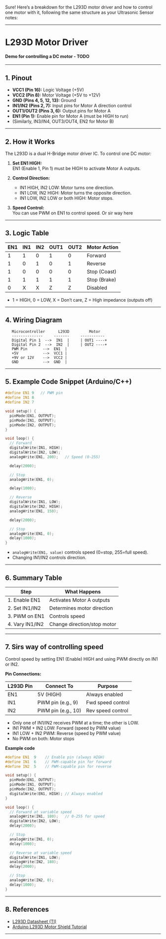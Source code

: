Sure! Here’s a breakdown for the L293D motor driver and how to control one motor with it, following the same structure as your Ultrasonic Sensor notes:

---

# L293D Motor Driver

#### Demo for controlling a DC motor - TODO

---

## 1. Pinout

- **VCC1 (Pin 16):** Logic Voltage (+5V)
- **VCC2 (Pin 8):** Motor Voltage (+5V to +12V)
- **GND (Pins 4, 5, 12, 13):** Ground
- **IN1/IN2 (Pins 2, 7):** Input pins for Motor A direction control
- **OUT1/OUT2 (Pins 3, 6):** Output pins for Motor A
- **EN1 (Pin 1):** Enable pin for Motor A (must be HIGH to run)
- (Similarly, IN3/IN4, OUT3/OUT4, EN2 for Motor B)

---

## 2. How it Works

The L293D is a dual H-Bridge motor driver IC. To control one DC motor:

1. **Set EN1 HIGH:**  
   EN1 (Enable 1, Pin 1) must be HIGH to activate Motor A outputs.

2. **Control Direction:**
   - IN1 HIGH, IN2 LOW: Motor turns one direction.
   - IN1 LOW, IN2 HIGH: Motor turns the opposite direction.
   - IN1 LOW, IN2 LOW or both HIGH: Motor stops.

3. **Speed Control:**  
   You can use PWM on EN1 to control speed.
   Or sir way here

---

## 3. Logic Table

| EN1 | IN1 | IN2 | OUT1 | OUT2 | Motor Action     |
|-----|-----|-----|------|------|-----------------|
|  1  |  1  |  0  |  1   |  0   | Forward         |
|  1  |  0  |  1  |  0   |  1   | Reverse         |
|  1  |  0  |  0  |  0   |  0   | Stop (Coast)    |
|  1  |  1  |  1  |  1   |  1   | Stop (Brake)    |
|  0  |  X  |  X  |  Z   |  Z   | Disabled        |

- 1 = HIGH, 0 = LOW, X = Don’t care, Z = High impedance (outputs off)

---

## 4. Wiring Diagram

```plaintext
   Microcontroller      L293D         Motor
   --------------     -------     -----------
   Digital Pin 1  -->  IN1  |     | OUT1 ----+
   Digital Pin 2  -->  IN2  |     | OUT2 ----+
   PWM Pin       -->  EN1  |
   +5V           -->  VCC1 |
   +9V or 12V    -->  VCC2 |
   GND           -->  GND  |
```

---

## 5. Example Code Snippet (Arduino/C++)

```cpp
#define EN1 9   // PWM pin
#define IN1 8
#define IN2 7

void setup() {
  pinMode(EN1, OUTPUT);
  pinMode(IN1, OUTPUT);
  pinMode(IN2, OUTPUT);
}

void loop() {
  // Forward
  digitalWrite(IN1, HIGH);
  digitalWrite(IN2, LOW);
  analogWrite(EN1, 200);   // Speed (0-255)

  delay(2000);

  // Stop
  analogWrite(EN1, 0);

  delay(1000);

  // Reverse
  digitalWrite(IN1, LOW);
  digitalWrite(IN2, HIGH);
  analogWrite(EN1, 150);

  delay(2000);

  // Stop
  analogWrite(EN1, 0);
  delay(1000);
}
```

- `analogWrite(EN1, value)` controls speed (0=stop, 255=full speed).
- Changing IN1/IN2 controls direction.

---

## 6. Summary Table

| Step               | What Happens                         |
|--------------------|-------------------------------------|
| 1. Enable EN1      | Activates Motor A outputs           |
| 2. Set IN1/IN2     | Determines motor direction          |
| 3. PWM on EN1      | Controls speed                      |
| 4. Vary IN1/IN2    | Change direction/stop motor         |

---

## 7. Sirs way of controlling speed

Control speed by setting EN1 (Enable) HIGH and using PWM directly on IN1 or IN2.

**Pin Connections:**

| L293D Pin | Connect To         | Purpose             |
|-----------|--------------------|---------------------|
| EN1       | 5V (HIGH)          | Always enabled      |
| IN1       | PWM pin (e.g., 9)  | Fwd speed control   |
| IN2       | PWM pin (e.g., 10) | Rev speed control   |

- Only one of IN1/IN2 receives PWM at a time; the other is LOW.
- IN1 PWM + IN2 LOW: Forward (speed by PWM value)
- IN1 LOW + IN2 PWM: Reverse (speed by PWM value)
- No PWM on both: Motor stops

**Example code**

```cpp
#define EN1  9    // Enable pin (always HIGH)
#define IN1  6    // PWM-capable pin for forward
#define IN2  5    // PWM-capable pin for reverse

void setup() {
  pinMode(EN1, OUTPUT);
  pinMode(IN1, OUTPUT);
  pinMode(IN2, OUTPUT);
  digitalWrite(EN1, HIGH); // Always enabled
}

void loop() {
  // Forward at variable speed
  analogWrite(IN1, 180);   // 0-255 for speed
  digitalWrite(IN2, LOW);
  delay(2000);

  // Stop
  analogWrite(IN1, 0);
  delay(1000);

  // Reverse at variable speed
  digitalWrite(IN1, LOW);
  analogWrite(IN2, 180);
  delay(2000);

  // Stop
  analogWrite(IN2, 0);
  delay(1000);
}
```
---

## 8. References

- [L293D Datasheet (TI)](https://www.ti.com/lit/ds/symlink/l293d.pdf)
- [Arduino L293D Motor Shield Tutorial](https://docs.arduino.cc/tutorials/arduino-motor-shield-rev3/)

---
